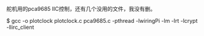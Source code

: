 舵机用的pca9685 IIC控制，还有几个没用的文件，我没有删。

$ gcc -o plotclock plotclock.c pca9685.c -pthread -lwiringPi -lm -lrt -lcrypt -llirc_client
